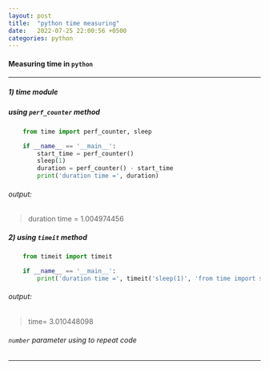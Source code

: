 ```yaml
---
layout: post
title:  "python time measuring"
date:   2022-07-25 22:00:56 +0500
categories: python
---
```


#### Measuring time in `python`
---
##### 1) time module

##### using `perf_counter` method

```python
    from time import perf_counter, sleep

    if __name__ == '__main__':
        start_time = perf_counter()
        sleep(1)
        duration = perf_counter() - start_time
        print('duration time =', duration)
```

###### output:
>  duration time = 1.004974456

##### 2) using `timeit` method

```python
    from timeit import timeit

    if __name__ == '__main__':
        print('duration time =', timeit('sleep(1)', 'from time import sleep', number=3))
```

###### output:
>  time= 3.010448098

###### `number` parameter using to repeat code
---